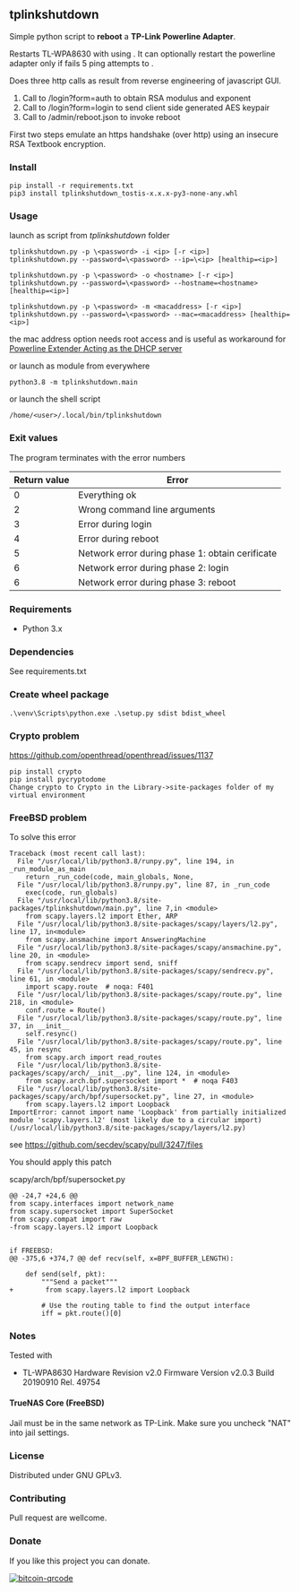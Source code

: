 ## tplinkshutdown

Simple python script to **reboot** a **TP-Link Powerline Adapter**.

Restarts TL-WPA8630 with <ip> using <password>. It can optionally restart the powerline adapter only if fails 5 ping attempts to <healthip>.

Does three http calls as result from reverse engineering of javascript GUI.
1) Call to /login?form=auth to obtain RSA modulus and exponent
2) Call to /login?form=login to send client side generated AES keypair
3) Call to /admin/reboot.json to invoke reboot

First two steps emulate an https handshake (over http) using an insecure RSA Textbook encryption.

### Install
```
pip install -r requirements.txt
pip3 install tplinkshutdown_tostis-x.x.x-py3-none-any.whl
```

### Usage
launch as script from *tplinkshutdown* folder
```
tplinkshutdown.py -p \<password> -i <ip> [-r <ip>]
tplinkshutdown.py --password=\<password> --ip=\<ip> [healthip=<ip>]

tplinkshutdown.py -p \<password> -o <hostname> [-r <ip>]
tplinkshutdown.py --password=\<password> --hostname=<hostname> [healthip=<ip>]

tplinkshutdown.py -p \<password> -m <macaddress> [-r <ip>]
tplinkshutdown.py --password=\<password> --mac=<macaddress> [healthip=<ip>]
```
the mac address option needs root access and is useful as workaround for [Powerline Extender Acting as the DHCP server](https://community.tp-link.com/en/home/forum/topic/265692)


or launch as module from everywhere
```
python3.8 -m tplinkshutdown.main
```

or launch the shell script
```
/home/<user>/.local/bin/tplinkshutdown 
```

### Exit values
The program terminates with the error numbers

| Return value | Error                |
|---|------------------------------|
| 0 | Everything ok                |
| 2 | Wrong command line arguments |
| 3 | Error during login           |
| 4 | Error during reboot          |
| 5 | Network error during phase 1: obtain cerificate          |
| 6 | Network error during phase 2: login          |
| 6 | Network error during phase 3: reboot          |

### Requirements

- Python 3.x 

### Dependencies

See requirements.txt

### Create wheel package
```
.\venv\Scripts\python.exe .\setup.py sdist bdist_wheel
```

### Crypto problem

https://github.com/openthread/openthread/issues/1137

```
pip install crypto
pip install pycryptodome
Change crypto to Crypto in the Library->site-packages folder of my virtual environment
```

### FreeBSD problem
To solve this error
```
Traceback (most recent call last):
  File "/usr/local/lib/python3.8/runpy.py", line 194, in _run_module_as_main
    return _run_code(code, main_globals, None,
  File "/usr/local/lib/python3.8/runpy.py", line 87, in _run_code
    exec(code, run_globals)
  File "/usr/local/lib/python3.8/site-packages/tplinkshutdown/main.py", line 7,in <module>
    from scapy.layers.l2 import Ether, ARP
  File "/usr/local/lib/python3.8/site-packages/scapy/layers/l2.py", line 17, in<module>
    from scapy.ansmachine import AnsweringMachine
  File "/usr/local/lib/python3.8/site-packages/scapy/ansmachine.py", line 20, in <module>
    from scapy.sendrecv import send, sniff
  File "/usr/local/lib/python3.8/site-packages/scapy/sendrecv.py", line 61, in <module>
    import scapy.route  # noqa: F401
  File "/usr/local/lib/python3.8/site-packages/scapy/route.py", line 218, in <module>
    conf.route = Route()
  File "/usr/local/lib/python3.8/site-packages/scapy/route.py", line 37, in __init__
    self.resync()
  File "/usr/local/lib/python3.8/site-packages/scapy/route.py", line 45, in resync
    from scapy.arch import read_routes
  File "/usr/local/lib/python3.8/site-packages/scapy/arch/__init__.py", line 124, in <module>
    from scapy.arch.bpf.supersocket import *  # noqa F403
  File "/usr/local/lib/python3.8/site-packages/scapy/arch/bpf/supersocket.py", line 27, in <module>
    from scapy.layers.l2 import Loopback
ImportError: cannot import name 'Loopback' from partially initialized module 'scapy.layers.l2' (most likely due to a circular import) (/usr/local/lib/python3.8/site-packages/scapy/layers/l2.py)
```
see https://github.com/secdev/scapy/pull/3247/files

You should apply this patch

scapy/arch/bpf/supersocket.py
```
@@ -24,7 +24,6 @@
from scapy.interfaces import network_name
from scapy.supersocket import SuperSocket
from scapy.compat import raw
-from scapy.layers.l2 import Loopback


if FREEBSD:
@@ -375,6 +374,7 @@ def recv(self, x=BPF_BUFFER_LENGTH):

    def send(self, pkt):
        """Send a packet"""
+        from scapy.layers.l2 import Loopback

        # Use the routing table to find the output interface
        iff = pkt.route()[0]
```



### Notes

Tested with
- TL-WPA8630 Hardware Revision v2.0 Firmware Version v2.0.3 Build 20190910 Rel. 49754

#### TrueNAS Core (FreeBSD)
Jail must be in the same network as TP-Link. Make sure you uncheck "NAT" into jail settings.

### License
Distributed under GNU GPLv3.

### Contributing
Pull request are wellcome.

### Donate
If you like this project you can donate.

[![bitcoin-qrcode](https://github.com/Tostis/tplinkshutdown/donate-bitcoin.png)](https://github.com/Tostis/tplinkshutdown/bitcoin-address.txt)
